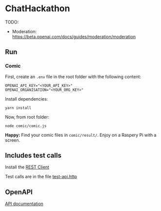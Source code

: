 # ChatHackathon

TODO:
- Moderation: https://beta.openai.com/docs/guides/moderation/moderation

## Run

### Comic

First, create an `.env` file in the root folder with the following content:

```
OPENAI_API_KEY="<YOUR_API_KEY>"
OPENAI_ORGANISATION="<YOUR_ORG_KEY>"
```

Install dependencies:

`yarn install`

Now, from root folder:

`node comic/comic.js`

**Happy:** Find your comic files in `comic/result/`. Enjoy on a Raspery Pi with a screen.

## Includes test calls
Install the [REST Client](https://marketplace.visualstudio.com/items?itemName=humao.rest-client)

Test calls are in the file [test-api.http](test-api.http)

## OpenAPI

[API documentation](https://beta.openai.com/docs/api-reference/introduction?lang=node.js)